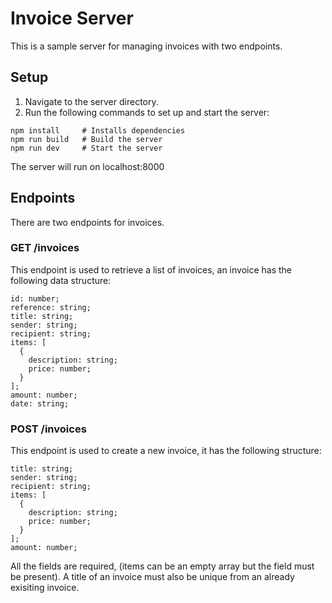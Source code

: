 # Invoice Server

This is a sample server for managing invoices with two endpoints.

## Setup

1. Navigate to the server directory.
2. Run the following commands to set up and start the server:

```shell
npm install     # Installs dependencies
npm run build   # Build the server
npm run dev     # Start the server
```

The server will run on localhost:8000

## Endpoints

There are two endpoints for invoices.

### GET /invoices

This endpoint is used to retrieve a list of invoices, an invoice has the following data structure:

```shell
id: number;
reference: string;
title: string;
sender: string;
recipient: string;
items: [
  {
    description: string;
    price: number;
  }
];
amount: number;
date: string;
```

### POST /invoices

This endpoint is used to create a new invoice, it has the following structure:

```shell
title: string;
sender: string;
recipient: string;
items: [
  {
    description: string;
    price: number;
  }
];
amount: number;
```

All the fields are required, (items can be an empty array but the field must be present). A title of an invoice must also be unique from an already exisiting invoice.
